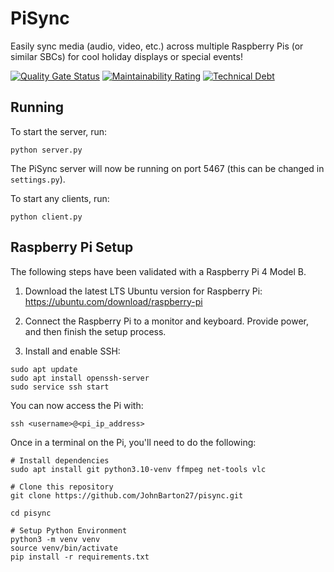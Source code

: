 # PiSync
Easily sync media (audio, video, etc.) across multiple Raspberry Pis (or similar SBCs) for cool holiday displays or
special events!

[![Quality Gate Status](https://sonarcloud.io/api/project_badges/measure?project=JohnBarton27_pisync&metric=alert_status)](https://sonarcloud.io/summary/new_code?id=JohnBarton27_pisync)
[![Maintainability Rating](https://sonarcloud.io/api/project_badges/measure?project=JohnBarton27_pisync&metric=sqale_rating)](https://sonarcloud.io/summary/new_code?id=JohnBarton27_pisync)
[![Technical Debt](https://sonarcloud.io/api/project_badges/measure?project=JohnBarton27_pisync&metric=sqale_index)](https://sonarcloud.io/summary/new_code?id=JohnBarton27_pisync)

## Running
To start the server, run:

```
python server.py
```

The PiSync server will now be running on port 5467 (this can be changed in `settings.py`).

To start any clients, run:

```
python client.py
```

## Raspberry Pi Setup
The following steps have been validated with a Raspberry Pi 4 Model B.

1. Download the latest LTS Ubuntu version for Raspberry Pi:
https://ubuntu.com/download/raspberry-pi
1. Connect the Raspberry Pi to a monitor and keyboard. Provide power, and then finish the setup process.

1. Install and enable SSH:
```
sudo apt update
sudo apt install openssh-server
sudo service ssh start
```

You can now access the Pi with:
```
ssh <username>@<pi_ip_address>
```

Once in a terminal on the Pi, you'll need to do the following:
```
# Install dependencies
sudo apt install git python3.10-venv ffmpeg net-tools vlc

# Clone this repository
git clone https://github.com/JohnBarton27/pisync.git

cd pisync

# Setup Python Environment
python3 -m venv venv
source venv/bin/activate
pip install -r requirements.txt
```
